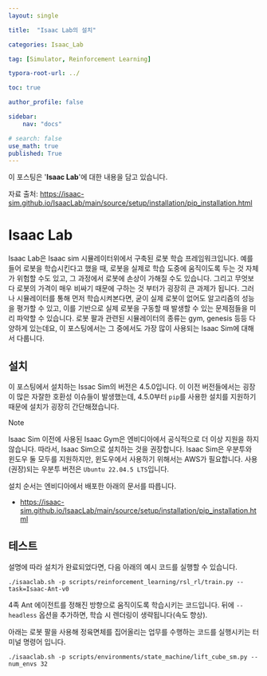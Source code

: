 ```yaml
---
layout: single

title:  "Isaac Lab의 설치"

categories: Isaac_Lab

tag: [Simulator, Reinforcement Learning]

typora-root-url: ../

toc: true

author_profile: false

sidebar:
    nav: "docs"

# search: false
use_math: true
published: True
---
```






이 포스팅은 '**Isaac Lab**'에 대한 내용을 담고 있습니다.



자료 출처: <https://isaac-sim.github.io/IsaacLab/main/source/setup/installation/pip_installation.html>









# Isaac Lab

Isaac Lab은 Isaac sim 시뮬레이터위에서 구축된 로봇 학습 프레임워크입니다. 예를 들어 로봇을 학습시킨다고 했을 때, 로봇을 실제로 학습 도중에 움직이도록 두는 것 자체가 위험할 수도 있고, 그 과정에서 로봇에 손상이 가해질 수도 있습니다. 그리고 무엇보다 로봇의 가격이 매우 비싸기 때문에 구하는 것 부터가 굉장히 큰 과제가 됩니다. 그러나 시뮬레이터를 통해 먼저 학습시켜본다면, 굳이 실제 로봇이 없어도 알고리즘의 성능을 평가할 수 있고, 이를 기반으로 실제 로봇을 구동할 때 발생할 수 있는 문제점들을 미리 파악할 수 있습니다. 로봇 팔과 관련된 시뮬레이터의 종류는 gym, genesis 등등 다양하게 있는데요, 이 포스팅에서는 그 중에서도 가장 많이 사용되는 Isaac Sim에 대해서 다룹니다.







## 설치

이 포스팅에서 설치하는 Issac Sim의 버전은 4.5.0입니다. 이 이전 버전들에서는 굉장이 많은 자잘한 호환성 이슈들이 발생했는데, 4.5.0부터 `pip`를 사용한 설치를 지원하기 때문에 설치가 굉장히 간단해졌습니다.



> [!NOTE]
>
> Isaac Sim 이전에 사용된 Isaac Gym은 엔비디아에서 공식적으로 더 이상 지원을 하지 않습니다. 따라서, Isaac Sim으로 설치하는 것을 권장합니다. Isaac Sim은 우분투와 윈도우 둘 모두를 지원하지만, 윈도우에서 사용하기 위해서는 AWS가 필요합니다. 사용(권장)되는 우분투 버전은 `Ubuntu 22.04.5 LTS`입니다.



설치 순서는 엔비디아에서 배포한 아래의 문서를 따릅니다.

- <https://isaac-sim.github.io/IsaacLab/main/source/setup/installation/pip_installation.html>







## 테스트

설명에 따라 설치가 완료되었다면, 다음 아래의 예시 코드를 실행할 수 있습니다.

```
./isaaclab.sh -p scripts/reinforcement_learning/rsl_rl/train.py --task=Isaac-Ant-v0
```



4족 Ant 에이전트를 정해진 방향으로 움직이도록 학습시키는 코드입니다. 뒤에 `--headless` 옵션을 추가하면, 학습 시 렌더링이 생략됩니다(속도 향상).



아래는 로봇 팔을 사용해 정육면체를 집어올리는 업무를 수행하는 코드를 실행시키는  터미널 명령어 입니다.

```
./isaaclab.sh -p scripts/environments/state_machine/lift_cube_sm.py --num_envs 32

```




















